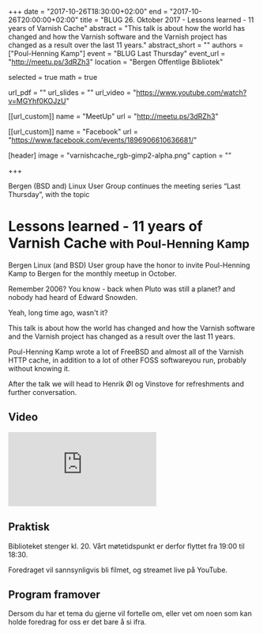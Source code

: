 +++
date = "2017-10-26T18:30:00+02:00"
end = "2017-10-26T20:00:00+02:00"
title = "BLUG 26. Oktober 2017 - Lessons learned - 11 years of Varnish Cache"
abstract = "This talk is about how the world has changed and how the Varnish software and the Varnish project has changed as a result over the last 11 years."
abstract_short = ""
authors = ["Poul-Henning Kamp"]
event = "BLUG Last Thursday"
event_url = "http://meetu.ps/3dRZh3"
location = "Bergen Offentlige Bibliotek"

selected = true
math = true

url_pdf = ""
url_slides = ""
url_video = "https://www.youtube.com/watch?v=MGYhf0KOJzU"


[[url_custom]]
name = "MeetUp"
url = "http://meetu.ps/3dRZh3"


[[url_custom]]
name = "Facebook"
url = "https://www.facebook.com/events/1896906610636681/"

[header]
image = "varnishcache_rgb-gimp2-alpha.png"
caption = ""

+++

Bergen (BSD and) Linux User Group continues the meeting series “Last Thursday”,
with the topic
<h1>Lessons learned - 11 years of Varnish Cache<small>
with Poul-Henning Kamp
</small></h1>

Bergen Linux (and BSD) User group have the honor to invite Poul-Henning Kamp to Bergen for the monthly meetup in October.

Remember 2006? You know - back when Pluto was still a planet? and nobody had heard of Edward Snowden.

Yeah, long time ago, wasn't it?

This talk is about how the world has changed and how the Varnish software and the Varnish project has changed as a result over the last 11 years.

Poul-Henning Kamp wrote a lot of FreeBSD and almost all of the Varnish HTTP cache, in addition to a lot of other FOSS softwareyou run, probably without knowing it.

After the talk we will head to Henrik Øl og Vinstove for refreshments and further conversation. 

## Video

<div class="video"><iframe src="https://www.youtube.com/embed/MGYhf0KOJzU" frameborder="0" allowfullscreen></iframe></div>

## Praktisk
Biblioteket stenger kl. 20. Vårt møtetidspunkt er derfor flyttet fra 19:00 til 18:30. 

Foredraget vil sannsynligvis bli filmet, og streamet live på YouTube.

## Program framover
Dersom du har et tema du gjerne vil fortelle om, eller vet om noen som kan holde foredrag for oss er det bare å si ifra.
